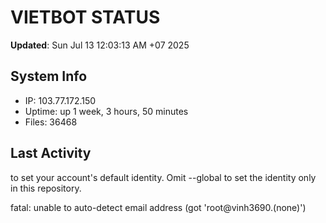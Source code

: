 # VIETBOT STATUS
**Updated**: Sun Jul 13 12:03:13 AM +07 2025

## System Info
- IP: 103.77.172.150
- Uptime: up 1 week, 3 hours, 50 minutes
- Files: 36468

## Last Activity

to set your account's default identity.
Omit --global to set the identity only in this repository.

fatal: unable to auto-detect email address (got 'root@vinh3690.(none)')
